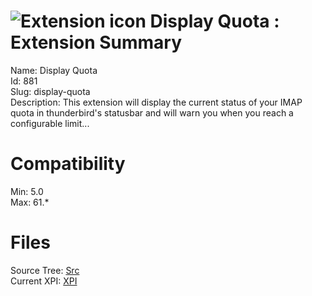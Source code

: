 # ![Extension icon](https://addons.thunderbird.net/user-media/addon_icons/0/881-64.png?modified=1342533363) Display Quota : Extension Summary

Name: Display Quota  
Id: 881  
Slug: display-quota  
Description: This extension will display the current status of your IMAP quota in thunderbird's statusbar and will warn you when you reach a configurable limit...
  

# Compatibility
Min: 5.0  
Max: 61.*  

# Files

Source Tree: [Src](C:/Dev/Thunderbird/ThunderKdB/xall/x60/881-display-quota/src)  
Current XPI: [XPI](C:/Dev/Thunderbird/ThunderKdB/xall/x60/881-display-quota/xpi)  



